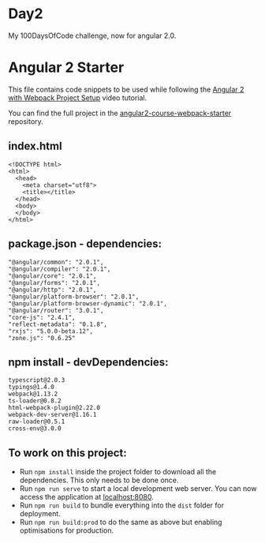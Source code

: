 # Day2
My 100DaysOfCode challenge, now for angular 2.0.

# Angular 2 Starter

This file contains code snippets to be used while following the [Angular 2 with Webpack Project Setup](https://www.youtube.com/playlist?list=PLgGUMhSgtxJyIQ4vI3BzlCzZLHL79Ew6p) video tutorial.

You can find the full project in the [angular2-course-webpack-starter](https://github.com/mirkonasato/angular2-course-webpack-starter) repository.

## index.html

    <!DOCTYPE html>
    <html>
      <head>
        <meta charset="utf­8">
        <title></title>
      </head>
      <body>
      </body>
    </html>

## package.json - dependencies:

    "@angular/common": "2.0.1",
    "@angular/compiler": "2.0.1",
    "@angular/core": "2.0.1",
    "@angular/forms": "2.0.1",
    "@angular/http": "2.0.1",
    "@angular/platform-browser": "2.0.1",
    "@angular/platform-browser-dynamic": "2.0.1",
    "@angular/router": "3.0.1",
    "core-js": "2.4.1",
    "reflect-metadata": "0.1.8",
    "rxjs": "5.0.0-beta.12",
    "zone.js": "0.6.25"

## npm install - devDependencies:

    typescript@2.0.3
    typings@1.4.0
    webpack@1.13.2
    ts-loader@0.8.2
    html-webpack-plugin@2.22.0
    webpack-dev-server@1.16.1
    raw-loader@0.5.1
    cross-env@3.0.0
    
## To work on this project:

* Run `npm install` inside the project folder to download all the dependencies. This only needs to be done once.
* Run `npm run serve` to start a local development web server. You can now access the application at [localhost:8080](http://localhost:8080/).
* Run `npm run build` to bundle everything into the `dist` folder for deployment.
* Run `npm run build:prod` to do the same as above but enabling optimisations for production.
